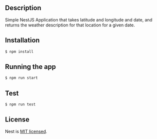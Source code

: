 ## Description

Simple NestJS Application that takes latitude and longitude and date, and returns the weather description for that location for a given date.

## Installation

```bash
$ npm install
```

## Running the app

```bash
$ npm run start
```

## Test

```bash
$ npm run test
```

## License

Nest is [MIT licensed](LICENSE).

